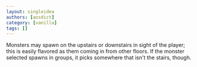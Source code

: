 ```yaml
---
layout: singleidea
authors: [aosdict]
category: [vanilla]
tags: []
---
```

Monsters may spawn on the upstairs or downstairs in sight of the player; this is easily flavored as them coming in from other floors. If the monster selected spawns in groups, it picks somewhere that isn't the stairs, though.

